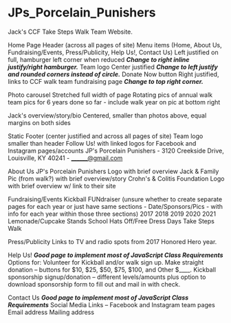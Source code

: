 # JPs_Porcelain_Punishers

Jack's CCF Take Steps Walk Team Website.

Home Page
  Header (across all pages of site)
    Menu items (Home, About Us, Fundraising/Events, Press/Publicity, Help Us!, Contact Us)
      Left justified on full, hamburger left corner when reduced ***Change to right inline justify/right hamburger.***
    Team logo 
      Center justified ***Change to left justify and rounded corners instead of circle.***
    Donate Now button 
      Right justified, links to CCF walk team fundraising page ***Change to top right corner.***

  Photo carousel
    Stretched full width of page
    Rotating pics of annual walk team pics for 6 years done so far - include walk year on pic at bottom right

  Jack's overview/story/bio
    Centered, smaller than photos above, equal margins on both sides

  Static Footer (center justified and across all pages of site)
    Team logo smaller than header
    Follow Us!  with linked logos for Facebook and Instagram pages/accounts
    JP's Porcelain Punishers - 3120 Creekside Drive, Louisville, KY  40241 - ______@gmail.com

About Us
  JP's Porcelain Punishers
    Logo with brief overview
  Jack & Family
    Pic (from walk?) with brief overview/story
  Crohn's & Colitis Foundation
    Logo with brief overview w/ link to their site

Fundraising/Events
  Kickball FUNdraiser (unsure whether to create separate pages for each year or just have same sections - Date/Sponsors/Pics - with info for each year within those three sections)
    2017
    2018
    2019
    2020
    2021
  Lemonade/Cupcake Stands
  School Hats Off/Free Dress Days
  Take Steps Walk

Press/Publicity
	Links to TV and radio spots from 2017 Honored Hero year.

Help Us!  ***Good page to implement most of JavaScript Class Requirements***
	Options for:
    Volunteer for Kickball and/or walk sign up.
    Make straight donation – buttons for $10, $25, $50, $75, $100, and Other $____.
    Kickball sponsorship signup/donation – different levels/amounts plus option to download sponsorship form to fill out and mail in with check.

Contact Us  ***Good page to implement most of JavaScript Class Requirements***
	Social Media Links – Facebook and Instagram team pages
	Email address
	Mailing address